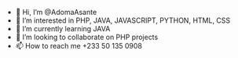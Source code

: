 - 👋 Hi, I’m @AdomaAsante
- 👀 I’m interested in PHP, JAVA, JAVASCRIPT, PYTHON, HTML, CSS
- 🌱 I’m currently learning JAVA
- 💞️ I’m looking to collaborate on PHP projects
- 📫 How to reach me +233 50 135 0908

<!---
AdomaAsante/AdomaAsante is a ✨ special ✨ repository because its `README.md` (this file) appears on your GitHub profile.
You can click the Preview link to take a look at your changes.
--->
